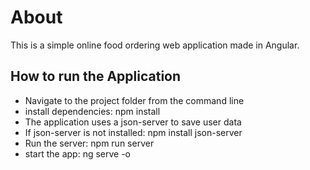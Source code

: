 # About #

This is a simple online food ordering web application made in Angular.

## How to run the Application ##

- Navigate to the project folder from the command line
- install dependencies: npm install
- The application uses a json-server to save user data
- If json-server is not installed: npm install json-server
- Run the server: npm run server
- start the app: ng serve -o